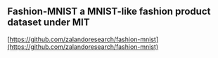 ## Fashion-MNIST a MNIST-like fashion product dataset under MIT
  
  [https://github.com/zalandoresearch/fashion-mnist](https://github.com/zalandoresearch/fashion-mnist)